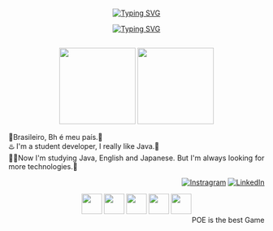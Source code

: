 <span align="center">
  
  ###
<a href="https://git.io/typing-svg"><img src="https://readme-typing-svg.herokuapp.com?font=Fira+Code&weight=900&size=30&duration=3000&pause=500&color=FFFFFF&center=true&width=435&lines=This+is+my+Profile;%E3%81%93%E3%82%8C%E3%81%AF%E7%A7%81%E3%81%AE%E3%83%97%E3%83%AD%E3%83%95%E3%82%A3%E3%83%BC%E3%83%AB%E3%81%A7%E3%81%99" alt="Typing SVG" /></a>

<a href="https://git.io/typing-svg"><img src="https://readme-typing-svg.herokuapp.com?font=Fira+Code&weight=900&size=24&duration=3000&pause=500&center=true&width=435&lines=I'm+Paulo;%E4%BA%BA%E3%81%AE%E5%A4%A2%E3%81%AF%E7%B5%82%E3%82%8F%E3%82%89%E3%81%AD%E3%81%88" alt="Typing SVG" /></a>

##

<div align="center">

  [<img height="150em" src="https://github-readme-stats.vercel.app/api?username=H-Medeiros&theme=highcontrast&border_radius=4&title_color=36BCF7FF&text_color=f2f53f&show_icons=true&icon_color=36BCF7FF"/>](https://github.com/H-Medeiros)
  [<img height="150em" src="https://github-readme-stats.vercel.app/api/top-langs/?username=H-Medeiros&theme=highcontrast&title_color=36BCF7FF&text_color=f2f53f&icon_color=36BCF7FF&layout=compact&border_radius=4"/>](https://github.com/H-Medeiros)


</div>

  <p align="justify">
    🧀Brasileiro, Bh é meu país.🔺<br>
    ♨️ I'm a student developer, I really like Java.🌳 <br>
    🧑‍💻Now I'm studying Java, English and Japanese. But I'm always looking for more technologies.💼<br>
  </p>
  
<div align="right">
  
  [![Instragram](https://img.shields.io/badge/Instagram-2f213c?style=for-the-badge&logo=instagram&logoColor=fff)](https://www.instagram.com/paulo.medeiross)
  [![LinkedIn](https://img.shields.io/badge/-LinkedIn-2f213c?style=for-the-badge&logo=linkedin&logoColor=fff&color:FFF 'Linkedin profile')](https://www.linkedin.com/in/paulo-medeiros-2b162228a/)
  
</div>


<div align="center" >



<div align="center">
  <img width="40" src="https://cdn.jsdelivr.net/gh/devicons/devicon/icons/java/java-original.svg" />
  <img width="40" src="https://cdn.jsdelivr.net/gh/devicons/devicon/icons/spring/spring-original.svg" />
  <img width="40" src="https://cdn.jsdelivr.net/gh/devicons/devicon/icons/html5/html5-original.svg" />
  <img width="40" src="https://cdn.jsdelivr.net/gh/devicons/devicon/icons/css3/css3-original.svg" />
  <img width="40" src="https://cdn.jsdelivr.net/gh/devicons/devicon/icons/javascript/javascript-original.svg" />
</div>



<div align="right">
POE is the best Game
</div>


<!--
Here are some ideas to get you started:
- I’m currently working on FAB
- I’m currently learning Java and Japanese
- I’m looking to collaborate on ...
- I’m looking for help with ...
- Ask me about ...
- How to reach me: ...
- Pronouns: ...
- ⚡ Fun fact: ...
[![GitHub](https://img.shields.io/badge/GitHub-2f213c?style=for-the-badge&logo=github&logoColor=white)](https://github.com/H-Medeiros/)
-->

